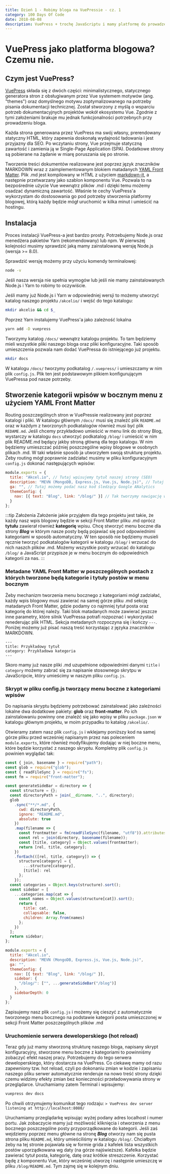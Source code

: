 ```yaml
---
title: Dzień 1 - Robimy bloga na VuePressie - cz. 1
category: 100 Days Of Code
date: 2018-08-08
description: VuePress + trochę JavaScriptu i mamy platformę do prowadzenia bloga.
---
```


# VuePress jako platforma blogowa? Czemu nie.

## Czym jest VuePress?

[VuePress](https://vuepress.vuejs.org) składa się z dwóch części: minimalistycznego, statycznego generatora stron z obsługiwanym przez Vue systemem motywów (ang. "themes") oraz domyślnego motywu zoptymalizowanego na potrzeby pisania dokumentacji technicznej. Został stworzony z myślą o wsparciu potrzeb dokumentacyjnych projektów wokół ekosystemu Vue. Zgodnie z tymi założeniami brakuje mu jednak funkcjonalności potrzebnych przy prowadzeniu bloga.

Każda strona generowana przez VuePress ma swój własny, prerendowany statyczny HTML, który zapewnia doskonałą wydajność ładowania i jest przyjazny dla SEO. Po wczytaniu strony, Vue przejmuje statyczną zawartość i zamienia ją w Single-Page Application (SPA). Dodatkowe strony są pobierane na żądanie w miarę poruszania się po stronie.

Tworzenie treści dokumentów realizowane jest poprzez język znaczników MARKDOWN wraz z zaimplementowanym blokiem matadanych [YAML Front Matter](https://jekyllrb.com/docs/frontmatter/). Plik .md jest kompilowany w HTML z użyciem [markdown-it](https://github.com/markdown-it/markdown-it), a następnie przetwarzany jako szablon komponentu Vue. Pozwala to na bezpośrednie użycie Vue wewnątrz plików .md i dzięki temu możemy osadzać dynamiczną zawartość. Właśnie te cechy VuePress'a wykorzystam do dostosowania go pod potrzeby stworzenia platformy blogowej, którą każdy będzie mógł uruchomić w kilka minut i umieścić na hostingu.

## Instalacja

Proces instalacji VuePress-a jest bardzo prosty. Potrzebujemy Node.js oraz menedżera pakietów Yarn (rekomendowany) lub npm. W pierwszej kolejności musimy sprawdzić jaką mamy zainstalowaną wersję Node.js (wersja >= 8.0).

Sprawdzić wersję możemy przy użyciu komendy terminalowej:

```bash
node -v
```

Jeśli nasza wersja nie spełnia wymogów lub jeśli nie mamy zainstalowanych Node.js i Yarn to robimy to oczywiście.

Jeśli mamy już Node.js i Yarn w odpowiedniej wersji to możemy utworzyć katalog naszego projektu `/akcelio/` i wejść do tego katalogu:

```bash
mkdir akcelio && cd $_
```

Poprzez Yarn instalujemy VuePress'a jako zależność lokalna

```bash
yarn add -D vuepress
```

Tworzymy katalog `/docs/` wewnątrz katalogu projektu. To tam będziemy mieli wszystkie pliki naszego bloga oraz pliki konfiguracyjne. Taki sposób umieszczenia pozwala nam dodać VuePressa do istniejącego już projektu.

```bash
mkdir docs
```

W katalogu `/docs/` tworzymy podkatalog `/.vuepress/` i umieszczamy w nim plik `config.js`. Plik ten jest podstawowym plikiem konfigurującym VuePressa pod nasze potrzeby.

## Stworzenie kategorii wpisów w bocznym menu z użyciem YAML Front Matter

Routing poszczególnych stron w VuePressie realizowany jest poprzez katalogi i pliki. W katalogu głównym `/docs/` musi się znaleźć plik `README.md` oraz w każdym z tworzonych podkatalogów również musi być plik `REDAME.md`. Jeśli chcemy przykładowo umieścić w menu link do strony Blog, wystarczy w katalogu `docs` utworzyć podkatalog `/blog/` i umieścić w nim plik README.md będący jakby stroną główną dla tego katalogu. W nim będziemy umieszczać później poszczególne wpisy blogowe w osobnych plikach .md. W taki właśnie sposób ja utworzyłem swoją strukturę projektu. Żeby routing mógł poprawnie zadziałać musimy w pliku konfiguracyjnym `config.js` dokonać następujących wpisów:

```js
module.exports = {
  title: "Akcel.io", // Tutaj wpisujemy tytuł naszej strony (SEO)
  description: "MEVN (MongoDB, Express.js, Vue.js, Node.js)", // Tutaj podajemy opis (SEO)
  ga: "", // Tutaj możemy podać nasz kod śledzący Google ANalytics
  themeConfig: {
    nav: [{ text: "Blog", link: "/blog/" }] // Tak tworzymy nawigację w menu głównym
  }
};
```

:::tip Założenia
Założenie jakie przyjąłem dla tego projektu jest takie, że każdy nasz wpis blogowy będzie w sekcji Front Matter pliku .md oprócz **tytułu** zawierał również **kategorię** wpisu. Chcę stworzyć menu boczne dla strony **_Blog_** w którym nasze posty będą pojawiać się pod odpowiednimi kategoriami w sposób automatyczny. W ten sposób nie będziemy musieli ręcznie tworzyć podkatalogów kategorii w katalogu `/blog/` i wrzucać do nich naszch plików .md. Możemy wszystkie posty wrzucać do katalogu `/blog/` a JavaScript przypisze je w menu bocznym do odpowiednich kategorii za nas.
:::

### Metadane YAML Front Matter w poszczególnych postach z których tworzone będą kategorie i tytuły postów w menu bocznym

Żeby mechanizm tworzenia menu bocznego z kategoriami mógł zadziałać, każdy wpis blogowy musi zawierać na samej górze pliku .md sekcję matadanych Front Matter, gdzie podamy co najmniej tytuł posta oraz kategorię do której należy. Taki blok matadanych może zawierać jeszcze inne parametry, które silnik VuePressa potrafi rozpoznać i wykorzystać renederując plik HTML. Sekcja metadanych rozpoczyna się i kończy `---`. Poniżej możemy już pisać naszą treść korzystając z języka znaczników MARKDOWN.

```
---
title: Przykładowy tytuł
category: Przykładowa kategoria
---
```

Skoro mamy już nasze pliki .md uzupełnione odpowiednimi danymi `title` i `category` możemy zabrać się za napisanie stosownego skrytpu w JavaScripcie, który umieścimy w naszym pliku `config.js`.

### Skrypt w pliku config.js tworzący menu boczne z kategoriami wpisów

Do napisania skryptu będziemy potrzebować zainstalować jako zależności lokalne dwa dodatkowe pakiety: **glob** oraz **front-matter**. Po ich zainstalowaniu powinny one znaleźć się jako wpisy w pliku `package.json` w katalogu głównym projektu, w moim przypadku to katalog `/akcelio/`.

Otwieramy zatem nasz plik `config.js` i wklejamy poniższy kod na samej górze pliku przed wcześniej napisanym przez nas poleceniem `module.exports`, które również modyfikujemy dodając w niej boczne menu, które będzie korzystać z naszego skryptu. Kompletny plik `config.js` powinien wyglądać tak:

```js
const { join, basename } = require("path");
const glob = require("glob");
const { readFileSync } = require("fs");
const fm = require("front-matter");

const generateSideBar = directory => {
  const structure = {};
  const directoryPath = join(__dirname, "..", directory);
  glob
    .sync("**/*.md", {
      cwd: directoryPath,
      ignore: "README.md",
      absolute: true
    })
    .map(filename => {
      const frontmatter = fm(readFileSync(filename, "utf8")).attributes;
      const rel = join(directory, basename(filename));
      const [title, category] = Object.values(frontmatter);
      return [rel, title, category];
    })
    .forEach(([rel, title, category]) => {
      structure[category] = {
        ...structure[category],
        [title]: rel
      };
    });
  const categories = Object.keys(structure).sort();
  const sidebar = [
    ...categories.map(cat => {
      const names = Object.values(structure[cat]).sort();
      return {
        title: cat,
        collapsable: false,
        children: Array.from(names)
      };
    })
  ];
  return sidebar;
};

module.exports = {
  title: "Akcel.io",
  description: "MEVN (MongoDB, Express.js, Vue.js, Node.js)",
  ga: "",
  themeConfig: {
    nav: [{ text: "Blog", link: "/blog/" }],
    sidebar: {
      "/blog/": ["", ...generateSideBar("/blog")]
    },
    sidebarDepth: 0
  }
};
```

Zapisujemy nasz plik `config.js` i możemy się cieszyć z automatycznie tworzonego menu bocznego na podstawie kategorii posta umieszczonej w sekcji Front Matter poszczególnych plików .md

### Uruchomienie serwera deweloperskiego (hot reload)

Teraz gdy już mamy stworzoną strukturę naszego bloga, napisany skrypt konfiguracyjny, stworzone menu boczne z kategoriami to powinniśmy zobaczyć efekt naszej pracy. Potrzebujemy do tego serwera deweloperskiego, który dostarcza na VuePress. Co ciekawę mamy od razu zapewniony tzw. hot reload, czyli po dokonaniu zmian w kodzie i zapisaniu naszego pliku serwer automatycznie renderuje na nowo treść strony dzięki czemu widzimy efekty zmian bez konieczności przeładowywania strony w przeglądarce. Uruchamiamy zatem Terminal i wpisujemy:

```bash
vuepress dev docs
```

Po chwili otrzymujemy komunikat tego rodzaju:
`> VuePress dev server listening at http://localhost:8080/`

Uruchamiamy przeglądarkę wpisując wyżej podany adres localhost i numer portu. Jak zobaczycie mamy już możliwość kliknięcia i otworzenia z menu bocznego poszczególne posty przyporządkowane do kategorii. Jeśli zaś wejdziemy poprzez menu główne na stronę **_Blog_** otworzy nam się pusta strona pliku `README.md`, który umieściliśmy w katalogu `/blog/`. Chciałbym żeby na tej stronie pojawiała się w formie grida z kafelek lista wszystkich postów uporządkowana wg daty (na górze najświeższe). Kafelka będzie zawierać tytuł posta, kategorię, datę oraz krótkie streszczenie. Korzystać będę z komponentu Vue, który wcześniej utworzę i następnie umieszczę w pliku `/blog/README.md`.
Tym zajmę się w kolejnym dniu.
